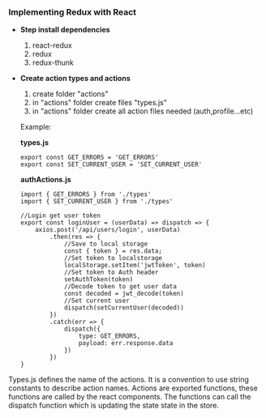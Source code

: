 ### Implementing Redux with React ###

- **Step install dependencies**
  1. react-redux
  2. redux
  3. redux-thunk 
    
- **Create action types and actions**
  1. create folder "actions"
  2. in "actions" folder create files "types.js" 
  3. in "actions" folder create all action files needed (auth,profile...etc) 

  Example:
  
  **types.js**
  
  ```code 
  export const GET_ERRORS = 'GET_ERRORS'
  export const SET_CURRENT_USER = 'SET_CURRENT_USER'
  ```
  
  **authActions.js**
  ```code 
  import { GET_ERRORS } from './types'
  import { SET_CURRENT_USER } from './types'
  
  //Login get user token
  export const loginUser = (userData) => dispatch => {
      axios.post('/api/users/login', userData)
          .then(res => {
              //Save to local storage
              const { token } = res.data;
              //Set token to localstorage
              localStorage.setItem('jwtToken', token)
              //Set token to Auth header
              setAuthToken(token)
              //Decode token to get user data
              const decoded = jwt_decode(token)
              //Set current user
              dispatch(setCurrentUser(decoded))
          })
          .catch(err => {
              dispatch({
                  type: GET_ERRORS,
                  payload: err.response.data
              })
          })
  }
  ```

Types.js defines the name of the actions. It is a convention to use string constants to describe action names.
Actions are exported functions, these functions are called by the react components. The functions can call the dispatch function which is updating the state state in the store. 
  
  
